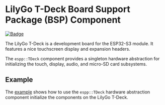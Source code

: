 # LilyGo T-Deck Board Support Package (BSP) Component 

[![Badge](https://components.espressif.com/components/espp/t-deck/badge.svg)](https://components.espressif.com/components/espp/t-deck)

The LilyGo T-Deck is a development board for the ESP32-S3 module. It features a
nice touchscreen display and expansion headers.

The `espp::TDeck` component provides a singleton hardware abstraction for
initializing the touch, display, audio, and micro-SD card subsystems.

## Example

The [example](./example) shows how to use the `espp::TDeck` hardware abstraction
component initialize the components on the LilyGo T-Deck.

